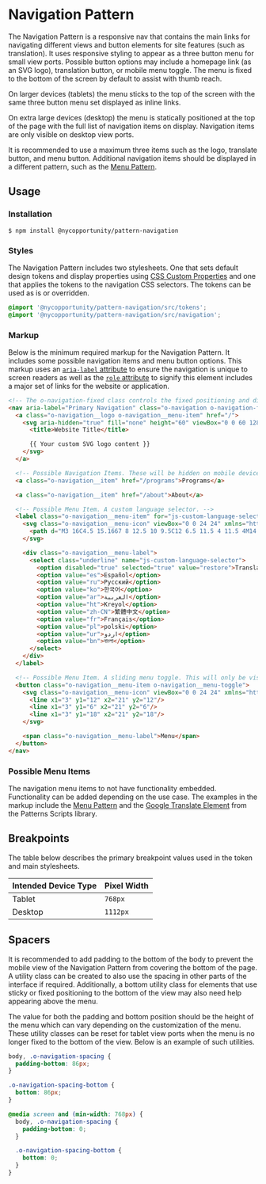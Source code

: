# Navigation Pattern

The Navigation Pattern is a responsive nav that contains the main links for navigating different views and button elements for site features (such as translation). It uses responsive styling to appear as a three button menu for small view ports. Possible button options may include a homepage link (as an SVG logo), translation button, or mobile menu toggle. The menu is fixed to the bottom of the screen by default to assist with thumb reach.

On larger devices (tablets) the menu sticks to the top of the screen with the same three button menu set displayed as inline links.

On extra large devices (desktop) the menu is statically positioned at the top of the page with the full list of navigation items on display. Navigation items are only visible on desktop view ports.

It is recommended to use a maximum three items such as the logo, translate button, and menu button. Additional navigation items should be displayed in a different pattern, such as the [Menu Pattern](https://github.com/NYCOpportunity/pattern-menu).

## Usage

### Installation

```shell
$ npm install @nycopportunity/pattern-navigation
```

### Styles

The Navigation Pattern includes two stylesheets. One that sets default design tokens and display properties using [CSS Custom Properties](https://developer.mozilla.org/en-US/docs/Web/CSS/Using_CSS_custom_properties) and one that applies the tokens to the navigation CSS selectors. The tokens can be used as is or overridden.

```scss
@import '@nycopportunity/pattern-navigation/src/tokens';
@import '@nycopportunity/pattern-navigation/src/navigation';
```

### Markup

Below is the minimum required markup for the Navigation Pattern. It includes some possible navigation items and menu button options. This markup uses an [`aria-label` attribute](https://developer.mozilla.org/en-US/docs/Web/Accessibility/ARIA/ARIA_Techniques/Using_the_aria-label_attribute) to ensure the navigation is unique to screen readers as well as the [`role` attribute](https://developer.mozilla.org/en-US/docs/Web/Accessibility/ARIA/Roles/Navigation_Role) to signify this element includes a major set of links for the website or application.

```html
<!-- The o-navigation-fixed class controls the fixed positioning and display of the menu. -->
<nav aria-label="Primary Navigation" class="o-navigation o-navigation-fixed" role="navigation">
  <a class="o-navigation__logo o-navigation__menu-item" href="/">
    <svg aria-hidden="true" fill="none" height="60" viewBox="0 0 60 128" width="128" xmlns="http://www.w3.org/2000/svg" role="img">
      <title>Website Title</title>

      {{ Your custom SVG logo content }}
    </svg>
  </a>

  <!-- Possible Navigation Items. These will be hidden on mobile devices. Any number of these can be used -->
  <a class="o-navigation__item" href="/programs">Programs</a>

  <a class="o-navigation__item" href="/about">About</a>

  <!-- Possible Menu Item. A custom language selector. -->
  <label class="o-navigation__menu-item" for="js-custom-language-selector">
    <svg class="o-navigation__menu-icon" viewBox="0 0 24 24" xmlns="http://www.w3.org/2000/svg">
      <path d="M3 16C4.5 15.1667 8 12.5 10 9.5C12 6.5 11.5 4 11.5 4M14.5 4H8.5M2.5 4H8.5M8.5 4V2.5M4.5 7C5.5 10 7.5 12.5 10 14.5M12 21L13.35 18M21 21L19.65 18M13.35 18L16.5 10.5C17.7302 13.2337 18.4198 15.2663 19.65 18M13.35 18H19.65"></path>
    </svg>

    <div class="o-navigation__menu-label">
      <select class="underline" name="js-custom-language-selector">
        <option disabled="true" selected="true" value="restore">Translate</option>
        <option value="es">Español</option>
        <option value="ru">Русский</option>
        <option value="ko">한국어</option>
        <option value="ar">العربية</option>
        <option value="ht">Kreyol</option>
        <option value="zh-CN">繁體中文</option>
        <option value="fr">Français</option>
        <option value="pl">polski</option>
        <option value="ur">اردو</option>
        <option value="bn">বাংলা</option>
      </select>
    </div>
  </label>

  <!-- Possible Menu Item. A sliding menu toggle. This will only be visible on mobile devices. -->
  <button class="o-navigation__menu-item o-navigation__menu-toggle">
    <svg class="o-navigation__menu-icon" viewBox="0 0 24 24" xmlns="http://www.w3.org/2000/svg">
      <line x1="3" y1="12" x2="21" y2="12"/>
      <line x1="3" y1="6" x2="21" y2="6"/>
      <line x1="3" y1="18" x2="21" y2="18"/>
    </svg>

    <span class="o-navigation__menu-label">Menu</span>
  </button>
</nav>
```

### Possible Menu Items

The navigation menu items to not have functionality embedded. Functionality can be added depending on the use case. The examples in the markup include the [Menu Pattern](https://github.com/NYCOpportunity/pattern-menu) and the [Google Translate Element](https://github.com/CityOfNewYork/patterns-scripts/tree/main/src/google-translate-element) from the Patterns Scripts library.

## Breakpoints

The table below describes the primary breakpoint values used in the token and main stylesheets.

Intended Device Type | Pixel Width
---------------------|-
Tablet               | `768px`
Desktop              | `1112px`

## Spacers

It is recommended to add padding to the bottom of the body to prevent the mobile view of the Navigation Pattern from covering the bottom of the page. A utility class can be created to also use the spacing in other parts of the interface if required. Additionally, a bottom utility class for elements that use sticky or fixed positioning to the bottom of the view may also need help appearing above the menu.

The value for both the padding and bottom position should be the height of the menu which can vary depending on the customization of the menu. These utility classes can be reset for tablet view ports when the menu is no longer fixed to the bottom of the view. Below is an example of such utilities.

```css
body, .o-navigation-spacing {
  padding-bottom: 86px;
}

.o-navigation-spacing-bottom {
  bottom: 86px;
}

@media screen and (min-width: 768px) {
  body, .o-navigation-spacing {
    padding-bottom: 0;
  }

  .o-navigation-spacing-bottom {
    bottom: 0;
  }
}
```
